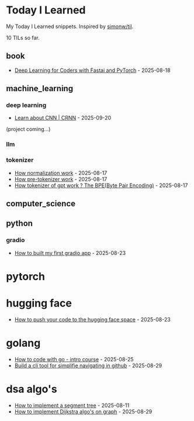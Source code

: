 # Today I Learned

My Today I Learned snippets. Inspired by [simonw/til](https://github.com/simonw/til).

10 TILs so far.

## book

- [Deep Learning for Coders with Fastai and PyTorch](https://course.fast.ai/Resources/book.html) - 2025-08-18

## machine_learning

### deep learning

- [Learn about CNN | CRNN](https://medium.com/@pavitharan2020/building-a-handwriting-recognition-system-with-crnn-a-beginners-guide-58a51a46dd15) - 2025-09-20

(project coming...)

### llm

### tokenizer

- [How normalization work](https://github.com/nathbns/til/blob/main/tokenizer/normalization.md) - 2025-08-17
- [How pre-tokenizer work](https://github.com/nathbns/til/blob/main/tokenizer/pre_tokenizer.md) - 2025-08-17
- [How tokenizer of gpt work ? The BPE(Byte Pair Encoding)](https://github.com/nathbns/til/blob/main/tokenizer/bpe.md) - 2025-08-17

## computer_science

## python

### gradio

- [How to built my first gradio app](https://www.gradio.app/) - 2025-08-23

# pytorch

# hugging face

- [How to push your code to the hugging face space](https://dev.to/koolkamalkishor/how-to-upload-your-project-to-hugging-face-spaces-a-beginners-step-by-step-guide-1pkn) - 2025-08-23

# golang

- [How to code with go - intro course](https://gobyexample.com/) - 2025-08-25
- [Build a cli tool for simplifie navigating in github](https://github.com/nathbns/gitact) - 2025-08-29

# dsa algo's

- [How to implement a segment tree](https://github.com/nathbns/til/blob/main/dsa_algos/segment_tree.md) - 2025-08-11
- [How to implement Dijkstra algo's on graph](https://github.com/nathbns/til/blob/main/dsa_algos/dijkstra.md) - 2025-08-29
